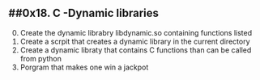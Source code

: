 ##0x18. C -Dynamic libraries
--
0. Create the dynamic librabry libdynamic.so containing functions listed 
1. Create a scrpit that creates a dynamic library in the current directory
2. Create a dynamic libraty that contains C functions than can be called from python
3. Porgram that makes one win a jackpot
